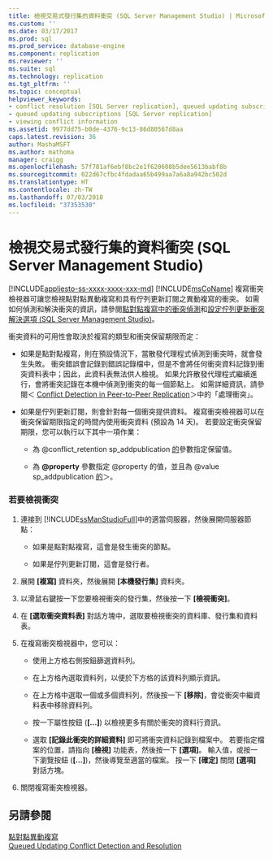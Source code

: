```yaml
---
title: 檢視交易式發行集的資料衝突 (SQL Server Management Studio) | Microsoft 文件
ms.custom: ''
ms.date: 03/17/2017
ms.prod: sql
ms.prod_service: database-engine
ms.component: replication
ms.reviewer: ''
ms.suite: sql
ms.technology: replication
ms.tgt_pltfrm: ''
ms.topic: conceptual
helpviewer_keywords:
- conflict resolution [SQL Server replication], queued updating subscriptions
- queued updating subscriptions [SQL Server replication]
- viewing conflict information
ms.assetid: 9977dd75-b0de-4376-9c13-86d80567d8aa
caps.latest.revision: 36
author: MashaMSFT
ms.author: mathoma
manager: craigg
ms.openlocfilehash: 57f781af6ebf8bc2e1f620608b5dee5613babf8b
ms.sourcegitcommit: 022d67cfbc4fdadaa65b499aa7a6a8a942bc502d
ms.translationtype: HT
ms.contentlocale: zh-TW
ms.lasthandoff: 07/03/2018
ms.locfileid: "37353530"
---
```

# <a name="view-data-conflicts-for-transactional-publications-sql-server-management-studio"></a>檢視交易式發行集的資料衝突 (SQL Server Management Studio)
[!INCLUDE[appliesto-ss-xxxx-xxxx-xxx-md](../../includes/appliesto-ss-xxxx-xxxx-xxx-md.md)]
  [!INCLUDE[msCoName](../../includes/msconame-md.md)] 複寫衝突檢視器可讓您檢視點對點異動複寫和具有佇列更新訂閱之異動複寫的衝突。 如需如何偵測和解決衝突的資訊，請參閱[點對點複寫中的衝突偵測](../../relational-databases/replication/transactional/peer-to-peer-conflict-detection-in-peer-to-peer-replication.md)和[設定佇列更新衝突解決選項 &#40;SQL Server Management Studio&#41;](../../relational-databases/replication/publish/set-queued-updating-conflict-resolution-options-sql-server-management-studio.md)。  
  
 衝突資料的可用性會取決於複寫的類型和衝突保留期限而定：  
  
-   如果是點對點複寫，則在預設情況下，當散發代理程式偵測到衝突時，就會發生失敗。 衝突錯誤會記錄到錯誤記錄檔中，但是不會將任何衝突資料記錄到衝突資料表中；因此，此資料表無法供人檢視。 如果允許散發代理程式繼續進行，會將衝突記錄在本機中偵測到衝突的每一個節點上。 如需詳細資訊，請參閱＜ [Conflict Detection in Peer-to-Peer Replication](../../relational-databases/replication/transactional/peer-to-peer-conflict-detection-in-peer-to-peer-replication.md)＞中的「處理衝突」。  
  
-   如果是佇列更新訂閱，則會針對每一個衝突提供資料。 複寫衝突檢視器可以在衝突保留期限指定的時間內使用衝突資料 (預設為 14 天)。 若要設定衝突保留期限，您可以執行以下其中一項作業：  
  
    -   為 @conflict_retention sp_addpublication [的](../../relational-databases/system-stored-procedures/sp-addpublication-transact-sql.md)參數指定保留值。  
  
    -   為 **@property** 參數指定 @property 的值，並且為 @value sp_addpublication [的](../../relational-databases/system-stored-procedures/sp-changepublication-transact-sql.md)＞。  
  
### <a name="to-view-conflicts"></a>若要檢視衝突  
  
1.  連接到 [!INCLUDE[ssManStudioFull](../../includes/ssmanstudiofull-md.md)]中的適當伺服器，然後展開伺服器節點：  
  
    -   如果是點對點複寫，這會是發生衝突的節點。  
  
    -   如果是佇列更新訂閱，這會是發行者。  
  
2.  展開 **[複寫]** 資料夾，然後展開 **[本機發行集]** 資料夾。  
  
3.  以滑鼠右鍵按一下您要檢視衝突的發行集，然後按一下 **[檢視衝突]**。  
  
4.  在 **[選取衝突資料表]** 對話方塊中，選取要檢視衝突的資料庫、發行集和資料表。  
  
5.  在複寫衝突檢視器中，您可以：  
  
    -   使用上方格右側按鈕篩選資料列。  
  
    -   在上方格內選取資料列，以便於下方格的該資料列顯示資訊。  
  
    -   在上方格中選取一個或多個資料列，然後按一下 **[移除]**，會從衝突中繼資料表中移除資料列。  
  
    -   按一下屬性按鈕 (**[…]**) 以檢視更多有關於衝突的資料行資訊。  
  
    -   選取 **[記錄此衝突的詳細資料]** 即可將衝突資料記錄到檔案中。 若要指定檔案的位置，請指向 **[檢視]** 功能表，然後按一下 **[選項]**。 輸入值，或按一下瀏覽按鈕 (**[...]**)，然後導覽至適當的檔案。 按一下 **[確定]** 關閉 **[選項]** 對話方塊。  
  
6.  關閉複寫衝突檢視器。  
  
## <a name="see-also"></a>另請參閱  
 [點對點異動複寫](../../relational-databases/replication/transactional/peer-to-peer-transactional-replication.md)   
 [Queued Updating Conflict Detection and Resolution](../../relational-databases/replication/transactional/updatable-subscriptions-queued-updating-conflict-resolution.md)  
  
  
